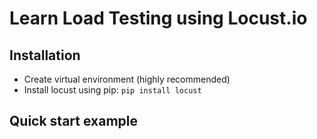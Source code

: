 # Learn Load Testing using Locust.io

## Installation

- Create virtual environment (highly recommended)
- Install locust using pip: `pip install locust`

## Quick start example
